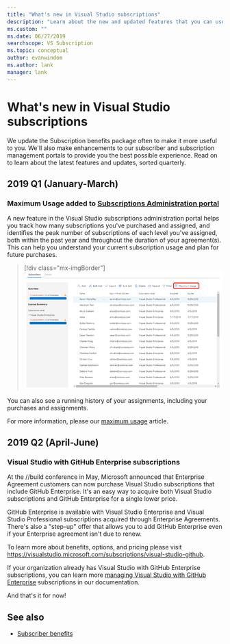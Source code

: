 ```yaml
---
title: "What's new in Visual Studio subscriptions"
description: "Learn about the new and updated features that you can use to manage Visual Studio subscriptions."
ms.custom: ""
ms.date: 06/27/2019
searchscope: VS Subscription
ms.topic: conceptual
author: evanwindom
ms.author: lank
manager: lank
---
```

# What&#39;s new in Visual Studio subscriptions

We update the Subscription benefits package often to make it more useful to you. We'll also make enhancements to our subscriber and subscription management portals to provide you the best possible experience.  Read on to learn about the latest features and updates, sorted quarterly.

## 2019 Q1 (January-March)

### Maximum Usage added to [Subscriptions Administration portal](https://manage.visualstuido.com)
A new feature in the Visual Studio subscriptions administration portal helps you track how many subscriptions you've purchased and assigned, and identifies the peak number of subscriptions of each level you've assigned, both within the past year and throughout the duration of your agreement(s). This can help you understand your current subscription usage and plan for future purchases. 

  > [!div class="mx-imgBorder"]
  > ![Maximum Usage Menu](_img/maximum-usage/maximum-usage-menu.png)

You can also see a running history of your assignments, including your purchases and assignments.   

For more information, please our [maximum usage](maximum-usage.md) article. 

## 2019 Q2 (April-June)

### Visual Studio with GitHub Enterprise subscriptions
At the //build conference in May, Microsoft announced that Enterprise Agreement customers can now purchase Visual Studio subscriptions that include GitHub Enterprise.  It's an easy way to acquire both Visual Studio subscriptions and GitHub Enterprise for a single lower price.  

GitHub Enterprise is available with Visual Studio Enterprise and Visual Studio Professional subscriptions acquired through Enterprise Agreements. There's also a "step-up" offer that allows you to add GitHub Enterprise even if your Enterprise agreement isn't due to renew.

To learn more about benefits, options, and pricing please visit https://visualstudio.microsoft.com/subscriptions/visual-studio-github. 

If your organization already has Visual Studio with GitHub Enterprise subscriptions, you can learn more [managing Visual Studio with GitHub Enterprise](assign-github.md) subscriptions in our documentation.  

And that's it for now!

## See also

* [Subscriber benefits](subscriber-benefits.md)

